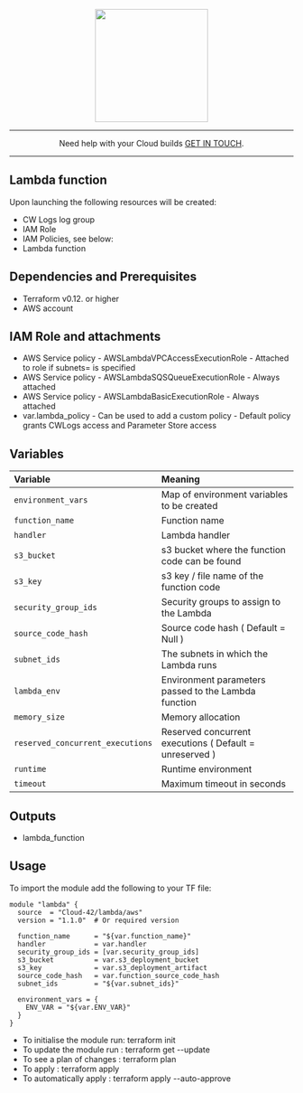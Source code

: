 <p align="center">
  <a href="https://www.cloud42.io/" target="_blank" rel="Homepage">
  <img width="200" height="200" src="https://www.cloud42.io/wp-content/uploads/2020/01/transparent_small.png">
  </a>
</p>

---
<p align="center">Need help with your Cloud builds <a href="https://www.cloud42.io/contact/" target="_blank" rel="ContactUS"> GET IN TOUCH</a>.</p>

---
## Lambda function 

Upon launching the following resources will be created:

 * CW Logs log group
 * IAM Role
 * IAM Policies, see below:
 * Lambda function 

## Dependencies and Prerequisites
 * Terraform v0.12. or higher
 * AWS account

## IAM Role and attachments
 * AWS Service policy - AWSLambdaVPCAccessExecutionRole   - Attached to role if subnets= is specified
 * AWS Service policy - AWSLambdaSQSQueueExecutionRole    - Always attached
 * AWS Service policy - AWSLambdaBasicExecutionRole       - Always attached
 * var.lambda_policy - Can be used to add a custom policy - Default policy grants CWLogs access and Parameter Store access 

## Variables
| Variable | Meaning |
| :------- | :----- |
| `environment_vars` | Map of environment variables to be created |
| `function_name` | Function name |
| `handler` | Lambda handler |
| `s3_bucket` | s3 bucket where the function code can be found  |
| `s3_key` | s3 key / file name of the function code |
| `security_group_ids` | Security groups to assign to the Lambda |
| `source_code_hash` | Source code hash ( Default = Null ) |
| `subnet_ids` | The subnets in which the Lambda runs  |
| `lambda_env` | Environment parameters passed to the Lambda function|
| `memory_size` | Memory allocation  |
| `reserved_concurrent_executions` | Reserved concurrent executions ( Default = unreserved )  |
| `runtime` | Runtime environment  |
| `timeout` | Maximum timeout in seconds  |

## Outputs
 * lambda\_function 

## Usage

To import the module add the following to your TF file:
```
module "lambda" {
  source  = "Cloud-42/lambda/aws"
  version = "1.1.0"  # Or required version

  function_name      = "${var.function_name}"
  handler            = var.handler
  security_group_ids = [var.security_group_ids]
  s3_bucket          = var.s3_deployment_bucket
  s3_key             = var.s3_deployment_artifact
  source_code_hash   = var.function_source_code_hash
  subnet_ids         = "${var.subnet_ids}"

  environment_vars = {
    ENV_VAR = "${var.ENV_VAR}"
  }
}
```
* To initialise the module run: terraform init
* To update the module run    : terraform get --update
* To see a plan of changes    : terraform plan
* To apply                    : terraform apply 
* To automatically apply      : terraform apply --auto-approve

